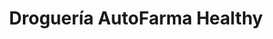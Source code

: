---
title: "Droguería AutoFarma Healthy"
url: /pereira/drogueria-autofarma-healthy/
shop: farmacia
---